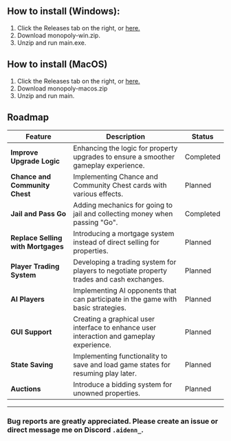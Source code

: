 ## How to install (Windows):
1. Click the Releases tab on the right, or [here.](https://github.com/aidenbok203/Monopoly/releases)
2. Download monopoly-win.zip.
3. Unzip and run main.exe.

## How to install (MacOS)
1. Click the Releases tab on the right, or [here.](https://github.com/aidenbok203/Monopoly/releases)
2. Download monopoly-macos.zip
3. Unzip and run main.


<!-- ROADMAP -->
## Roadmap


| Feature                            | Description                                                  | Status        |
|------------------------------------|--------------------------------------------------------------|---------------|
| **Improve Upgrade Logic** | Enhancing the logic for property upgrades to ensure a smoother gameplay experience. | Completed |
| **Chance and Community Chest** | Implementing Chance and Community Chest cards with various effects. | Planned |
| **Jail and Pass Go** | Adding mechanics for going to jail and collecting money when passing "Go". | Completed |
| **Replace Selling with Mortgages** | Introducing a mortgage system instead of direct selling for properties. | Planned |
| **Player Trading System** | Developing a trading system for players to negotiate property trades and cash exchanges. | Planned |
| **AI Players** | Implementing AI opponents that can participate in the game with basic strategies. | Planned |
| **GUI Support** | Creating a graphical user interface to enhance user interaction and gameplay experience. | Planned |
| **State Saving** | Implementing functionality to save and load game states for resuming play later. | Planned |
| **Auctions** | Introduce a bidding system for unowned properties. | Planned |

---

### Bug reports are greatly appreciated. Please create an issue or direct message me on Discord `.aidenn_`.
